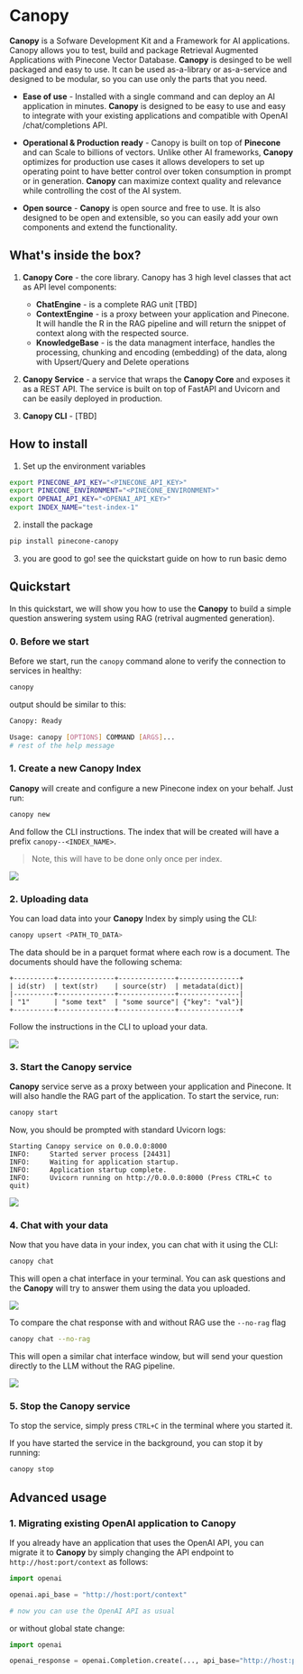 # Canopy

**Canopy** is a Sofware Development Kit and a Framework for AI applications. Canopy allows you to test, build and package Retrieval Augmented Applications with Pinecone Vector Database. **Canopy** is desinged to be well packaged and easy to use. It can be used as-a-library or as-a-service and designed to be modular, so you can use only the parts that you need. 

* **Ease of use** - Installed with a single command and can deploy an AI application in minutes. **Canopy** is designed to be easy to use and easy to integrate with your existing applications and compatible with OpenAI /chat/completions API. 

* **Operational & Production ready** - Canopy is built on top of **Pinecone** and can Scale to billions of vectors. Unlike other AI frameworks, **Canopy** optimizes for production use cases it allows developers to set up operating point to have better control over token consumption in prompt or in generation. **Canopy** can maximize context quality and relevance while controlling the cost of the AI system.

* **Open source** - **Canopy** is open source and free to use. It is also designed to be open and extensible, so you can easily add your own components and extend the functionality.


## What's inside the box?

1. **Canopy Core** - the core library. Canopy has 3 high level classes that act as API level components:
    * **ChatEngine** - is a complete RAG unit [TBD]
    * **ContextEngine** - is a proxy between your application and Pinecone. It will handle the R in the RAG pipeline and will return the snippet of context along with the respected source. 
    * **KnowledgeBase** - is the data managment interface, handles the processing, chunking and encoding (embedding) of the data, along with Upsert/Query and Delete operations

2. **Canopy Service** - a service that wraps the **Canopy Core** and exposes it as a REST API. The service is built on top of FastAPI and Uvicorn and can be easily deployed in production. 

3. **Canopy CLI** - [TBD]


## How to install

1. Set up the environment variables

```bash
export PINECONE_API_KEY="<PINECONE_API_KEY>"
export PINECONE_ENVIRONMENT="<PINECONE_ENVIRONMENT>"
export OPENAI_API_KEY="<OPENAI_API_KEY>"
export INDEX_NAME="test-index-1"
```

2. install the package
```bash
pip install pinecone-canopy
```

3. you are good to go! see the quickstart guide on how to run basic demo

## Quickstart

In this quickstart, we will show you how to use the **Canopy** to build a simple question answering system using RAG (retrival augmented generation).

### 0. Before we start

Before we start, run the `canopy` command alone to verify the connection to services in healthy:
    
```bash
canopy
```

output should be similar to this:

```bash
Canopy: Ready

Usage: canopy [OPTIONS] COMMAND [ARGS]...
# rest of the help message
```


### 1. Create a new **Canopy** Index

**Canopy** will create and configure a new Pinecone index on your behalf. Just run:

```bash
canopy new
```

And follow the CLI instructions. The index that will be created will have a prefix `canopy--<INDEX_NAME>`.

> Note, this will have to be done only once per index.

![](https://github.com/pinecone-io/context-engine/blob/change-readme-cli-names/.readme-content/canopy-new.gif)

### 2. Uploading data

You can load data into your **Canopy** Index by simply using the CLI:

```bash
canopy upsert <PATH_TO_DATA>
```

The data should be in a parquet format where each row is a document. The documents should have the following schema:

```
+----------+--------------+--------------+---------------+
| id(str)  | text(str)    | source(str)  | metadata(dict)|
|----------+--------------+--------------+---------------|
| "1"      | "some text"  | "some source"| {"key": "val"}|
+----------+--------------+--------------+---------------+
```

Follow the instructions in the CLI to upload your data.

![](https://github.com/pinecone-io/context-engine/blob/change-readme-cli-names/.readme-content/canopy-upsert.gif)

### 3. Start the **Canopy** service

**Canopy** service serve as a proxy between your application and Pinecone. It will also handle the RAG part of the application. To start the service, run:

```bash
canopy start
```

Now, you should be prompted with standard Uvicorn logs:

```
Starting Canopy service on 0.0.0.0:8000
INFO:     Started server process [24431]
INFO:     Waiting for application startup.
INFO:     Application startup complete.
INFO:     Uvicorn running on http://0.0.0.0:8000 (Press CTRL+C to quit)
```

![](https://github.com/pinecone-io/context-engine/blob/change-readme-cli-names/.readme-content/canopy-start.gif)


### 4. Chat with your data

Now that you have data in your index, you can chat with it using the CLI:

```bash
canopy chat
```

This will open a chat interface in your terminal. You can ask questions and the **Canopy** will try to answer them using the data you uploaded.

![](https://github.com/pinecone-io/context-engine/blob/change-readme-cli-names/.readme-content/canopy-chat.gif)

To compare the chat response with and without RAG use the `--no-rag` flag

```bash
canopy chat --no-rag
```

This will open a similar chat interface window, but will send your question directly to the LLM without the RAG pipeline.

![](https://github.com/pinecone-io/context-engine/blob/change-readme-cli-names/.readme-content/canopy-chat-no-rag.gif)


### 5. Stop the **Canopy** service

To stop the service, simply press `CTRL+C` in the terminal where you started it.

If you have started the service in the background, you can stop it by running:

```bash
canopy stop
```

## Advanced usage

### 1. Migrating existing OpenAI application to **Canopy**

If you already have an application that uses the OpenAI API, you can migrate it to **Canopy** by simply changing the API endpoint to `http://host:port/context` as follows:

```python
import openai

openai.api_base = "http://host:port/context"

# now you can use the OpenAI API as usual
```

or without global state change:

```python
import openai

openai_response = openai.Completion.create(..., api_base="http://host:port/context")
```
